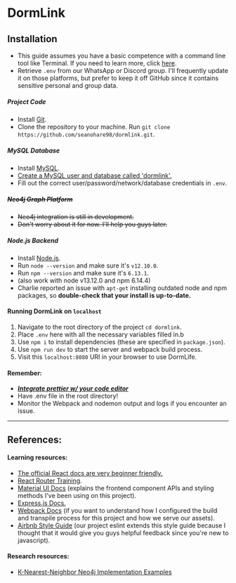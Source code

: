 # DormLink

## Installation

- This guide assumes you have a basic competence with a command line tool like Terminal. If you need to learn more, click [here](https://www.davidbaumgold.com/tutorials/command-line/).
- Retrieve `.env` from our WhatsApp or Discord group. I'll frequently update it on those platforms, but prefer to keep it off GitHub since it contains sensitive personal and group data.

##### Project Code

- Install [Git](https://git-scm.com/book/en/v2/Getting-Started-Installing-Git).
- Clone the repository to your machine. Run `git clone https://github.com/seanohare98/dormlink.git`.

##### MySQL Database

- Install [MySQL](https://www.mysql.com/downloads/).
- [Create a MySQL user and database called 'dormlink'.](https://dev.mysql.com/doc/mysql-getting-started/en/)
- Fill out the correct user/password/network/database credentials in `.env`.

##### ~~Neo4j Graph Platform~~

- ~~Neo4j integration is still in development.~~
- ~~Don't worry about it for now. I'll help you guys later.~~

##### Node.js Backend

- Install [Node.js](https://nodejs.org/en/download/).
- Run `node --version` and make sure it's `v12.10.0`.
- Run `npm --version` and make sure it's `6.13.1`.
- (also work with node v13.12.0 and npm 6.14.4)
- Charlie reported an issue with `apt-get` installing outdated node and npm packages, so **double-check that your install is up-to-date.**

#### Running DormLink on `localhost`

1. Navigate to the root directory of the project `cd dormlink`.
2. Place `.env` here with all the necessary variables filled in.b
3. Use `npm i` to install dependencies (these are specified in `package.json`).
4. Use `npm run dev` to start the server and webpack build process.
5. Visit this `localhost:8080` URI in your browser to use DormLife.

#### Remember:

- [**_Integrate prettier w/ your code editor_**](https://prettier.io/docs/en/editors.html)
- Have .env file in the root directory!
- Monitor the Webpack and nodemon output and logs if you encounter an issue.

---

## References:

#### Learning resources:

- [The official React docs are very beginner friendly.](https://reactjs.org/docs/getting-started.html)
- [React Router Training](https://reacttraining.com/react-router/web/guides/quick-start).
- [Material UI Docs](https://material-ui.com/) (explains the frontend component APIs and styling methods I've been using on this project).
- [Express.js Docs.](https://expressjs.com/en/starter/installing.html)
- [Webpack Docs](https://webpack.js.org/concepts/) (if you want to understand how I configured the build and transpile process for this project and how we serve our assets).
- [Airbnb Style Guide](https://github.com/airbnb/javascript) (our project eslint extends this style guide because I thought that it would give you guys helpful feedback since you're new to javascript).

#### Research resources:

- [K-Nearest-Neighbor Neo4j Implementation Examples](https://neo4j.com/docs/graph-algorithms/current/labs-algorithms/approximate-nearest-neighbors/)
